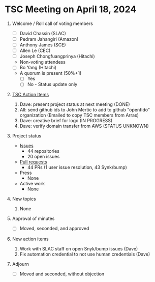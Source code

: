 # TSC Meeting on April 18, 2024

1. Welcome / Roll call of voting members
   - [ ] David Chassin (SLAC)
   - [ ] Pedram Jahangiri (Amazon)
   - [ ] Anthony James (SCE)
   - [ ] Allen Le (CEC)
   - [ ] Joseph Chongfuangprinya (Hitachi)
  
   * Non-voting attendess
   - [ ] Bo Yang (Hitachi)
   
   * A quorum is present (50%+1)
     - [ ] Yes
     - [ ] No - Status update only
    
2. [TSC Action Items](https://github.com/orgs/arras-energy/projects/1)
    1. Dave: present project status at next meeting (DONE)
    2. All: send github ids to John Mertic to add to github "openfido" organization (Emailed to copy TSC members from Arras)
    3. Dave: creative brief for logo (IN PROGRESS)
    4. Dave: verify domain transfer from AWS (STATUS UNKNOWN)
      
3. Project status
   * [Issues](https://github.com/arras-energy/gridlabd/issues)
     - 44 repositories
     - 20 open issues
   * [Pull requests](https://github.com/arras-energy/gridlabd/pulls)
     - 44 PRs (1 user issue resolution, 43 Synk/bump)
   * Press
      - None
   * Active work
      - None

4. New topics
   1. None

6. Approval of minutes
   - [ ] Moved, seconded, and approved

7. New action items 
   1.  Work with SLAC staff on open Snyk/bump issues (Dave)
   2.  Fix automation credential to not use human credentials (Dave)

8. Adjourn
   - [ ] Moved and seconded, without objection
